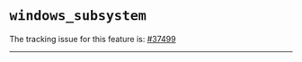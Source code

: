 # `windows_subsystem`

The tracking issue for this feature is: [#37499]

[#37499]: https://github.com/rust-lang/rust/issues/37499

------------------------




